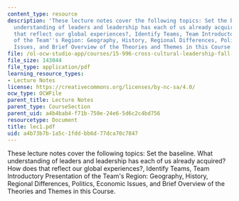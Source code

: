 ```yaml
---
content_type: resource
description: 'These lecture notes cover the following topics: Set the baseline. What
  understanding of leaders and leadership has each of us already acquired? How does
  that reflect our global experiences?, Identify Teams, Team Introductory Presentation
  of the Team''s Region: Geography, History, Regional Differences, Politics, Economic
  Issues, and Brief Overview of the Theories and Themes in this Course.'
file: /ol-ocw-studio-app/courses/15-996-cross-cultural-leadership-fall-2004/a4b73b7b1a5c1fddbb6d77dca70c7847_lec1.pdf
file_size: 143044
file_type: application/pdf
learning_resource_types:
- Lecture Notes
license: https://creativecommons.org/licenses/by-nc-sa/4.0/
ocw_type: OCWFile
parent_title: Lecture Notes
parent_type: CourseSection
parent_uid: a4b4bab4-f71b-750e-24e6-5d6c2c4bd756
resourcetype: Document
title: lec1.pdf
uid: a4b73b7b-1a5c-1fdd-bb6d-77dca70c7847
---
```

These lecture notes cover the following topics: Set the baseline. What understanding of leaders and leadership has each of us already acquired? How does that reflect our global experiences?, Identify Teams, Team Introductory Presentation of the Team's Region: Geography, History, Regional Differences, Politics, Economic Issues, and Brief Overview of the Theories and Themes in this Course.